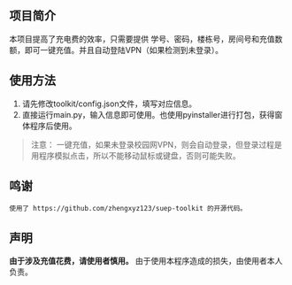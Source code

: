 ## 项目简介

本项目提高了充电费的效率，只需要提供 学号、密码，楼栋号，房间号和充值数额，即可一键充值。并且自动登陆VPN（如果检测到未登录）。  

## 使用方法
1. 请先修改toolkit/config.json文件，填写对应信息。
2. 直接运行main.py，输入信息即可使用。也使用pyinstaller进行打包，获得窗体程序后使用。

> 注意：
    一键充值，如果未登录校园网VPN，则会自动登录，但登录过程是用程序模拟点击，所以不能移动鼠标或键盘，否则可能失败。


## 鸣谢

    使用了 https://github.com/zhengxyz123/suep-toolkit 的开源代码。


## 声明
**由于涉及充值花费，请使用者慎用。**
由于使用本程序造成的损失，由使用者本人负责。
